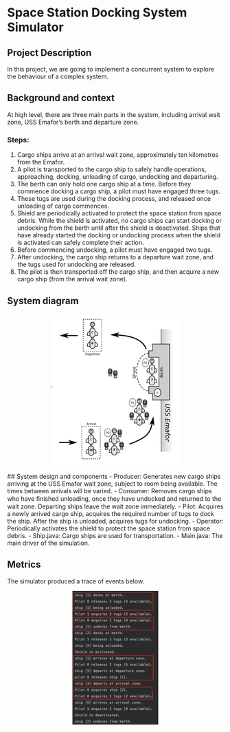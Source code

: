 # Space Station Docking System Simulator

## Project Description
In this project, we are going to implement a concurrent system to explore the behaviour of a complex system. 

## Background and context
At high level, there are three main parts in the system, including arrival wait zone, USS Emafor’s berth and departure zone.  
### Steps:
1. Cargo ships arrive at an arrival wait zone, approximately ten kilometres from the Emafor.
2. A pilot is transported to the cargo ship to safely handle operations, approaching, docking, unloading of cargo, undocking and departuring.
3. The berth can only hold one cargo ship at a time. Before they commence docking a cargo ship, a pilot must have engaged three tugs.
4. These tugs are used during the docking process, and released once unloading of cargo commences.
5. Shield are periodically activated to protect the space station from space debris. While the shield is activated, no cargo ships can start docking or undocking from the berth until after the shield is deactivated. Ships that have already started the docking or undocking process when the shield is activated can safely complete their action. 
6. Before commencing undocking, a pilot must have engaged two tugs.
7. After undocking, the cargo ship returns to a departure wait zone, and the tugs used for undocking are released.
8. The pilot is then transported off the cargo ship, and then acquire a new cargo ship (from the arrival wait zone).


## System diagram
<p align="center">
    <img src="./resources/system_diagram.png" alt="drawing" width="300"/>
</p>
## System design and components
- Producer: Generates new cargo ships arriving at the USS Emafor wait zone, subject to room being available. The times between arrivals will be varied.
- Consumer: Removes cargo ships who have ﬁnished unloading, once they have undocked and returned to the wait zone. Departing ships leave the wait zone immediately.
- Pilot: Acquires a newly arrived cargo ship, acquires the required number of tugs to dock the ship. After the ship is unloaded, acquires tugs for undocking.
- Operator: Periodically activates the shield to protect the space station from space debris.
- Ship.java: Cargo ships are used for transportation.
- Main.java: The main driver of the simulation.

## Metrics
The simulator produced a trace of events below.  
<p align="center">
    <img src="./resources/simulation_results.png" alt="drawing" width="200"/>
</p>
